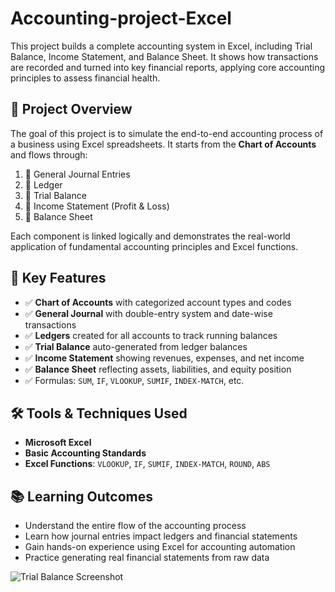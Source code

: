 # Accounting-project-Excel
This project builds a complete accounting system in Excel, including Trial Balance, Income Statement, and Balance Sheet. It shows how transactions are recorded and turned into key financial reports, applying core accounting principles to assess financial health.

## 📌 Project Overview
The goal of this project is to simulate the end-to-end accounting process of a business using Excel spreadsheets. It starts from the **Chart of Accounts** and flows through:

1. 📘 General Journal Entries  
2. 📗 Ledger 
3. 📙 Trial Balance  
4. 📘 Income Statement (Profit & Loss)  
5. 📕 Balance Sheet

Each component is linked logically and demonstrates the real-world application of fundamental accounting principles and Excel functions.

## 🧠 Key Features
- ✅ **Chart of Accounts** with categorized account types and codes  
- ✅ **General Journal** with double-entry system and date-wise transactions  
- ✅ **Ledgers** created for all accounts to track running balances  
- ✅ **Trial Balance** auto-generated from ledger balances  
- ✅ **Income Statement** showing revenues, expenses, and net income  
- ✅ **Balance Sheet** reflecting assets, liabilities, and equity position  
- ✅ Formulas: `SUM`, `IF`, `VLOOKUP`, `SUMIF`, `INDEX-MATCH`, etc.  

## 🛠 Tools & Techniques Used
- **Microsoft Excel**
- **Basic Accounting Standards**
- **Excel Functions**: `VLOOKUP`, `IF`, `SUMIF`, `INDEX-MATCH`, `ROUND`, `ABS`

## 📚 Learning Outcomes
- Understand the entire flow of the accounting process
- Learn how journal entries impact ledgers and financial statements
- Gain hands-on experience using Excel for accounting automation
- Practice generating real financial statements from raw data

![Trial Balance Screenshot](https://github.com/ashish411033/Accounting_Excel_Project/blob/d439e9e8bcbad5a10926d54752f8c36f5aabb552/trial%20balance.PNG)
